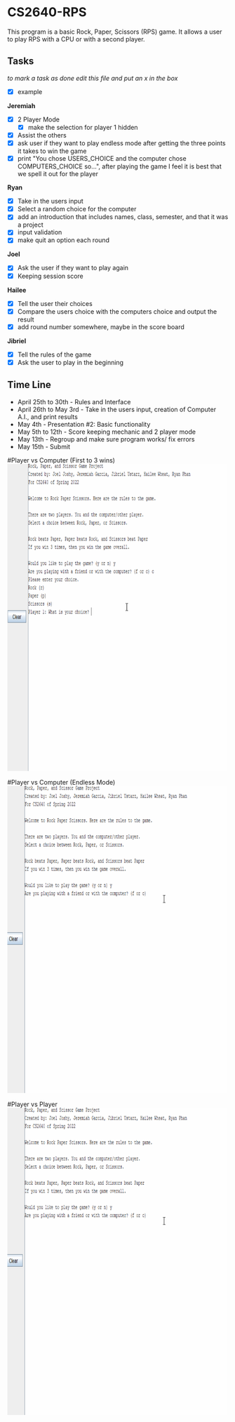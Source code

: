 # CS2640-RPS
This program is a basic Rock, Paper, Scissors (RPS) game. It allows a user to play RPS with a CPU or with a second player. 

## Tasks
_to mark a task as done edit this file and put an x in the box_
- [x] example

**Jeremiah**
- [x] 2 Player Mode
  - [x] make the selection for player 1 hidden
- [x] Assist the others
- [x] ask user if they want to play endless mode after getting the three points it takes to win the game
- [x] print "You chose USERS_CHOICE and the computer chose COMPUTERS_CHOICE so...", after playing the game I feel it is best that we spell it out for the player

**Ryan**
- [x] Take in the users input
- [x] Select a random choice for the computer
- [x] add an introduction that includes names, class, semester, and that it was a project
- [x] input validation
- [x] make quit an option each round

**Joel**
- [X] Ask the user if they want to play again
- [x] Keeping session score

**Hailee**
- [x] Tell the user their choices
- [X] Compare the users choice with the computers choice and output the result
- [x] add round number somewhere, maybe in the score board

**Jibriel**
- [x] Tell the rules of the game
- [x] Ask the user to play in the beginning

## Time Line
- April 25th to 30th - Rules and Interface
- April 26th to May 3rd - Take in the users input, creation of Computer A.I., and print results
- May 4th - Presentation #2: Basic functionality
- May 5th to 12th - Score keeping mechanic and 2 player mode
- May 13th - Regroup and make sure program works/ fix errors
- May 15th - Submit

#Player vs Computer (First to 3 wins)
<img src="rps_game_demo_not_endless_mode.gif" width=500 height=700><br>

#Player vs Computer (Endless Mode)
<img src="rps_game_demo_endless_mode.gif" width=500 height=700><br>

#Player vs Player
<img src="rps_game_demo_endless_mode.gif" width=500 height=700><br>

